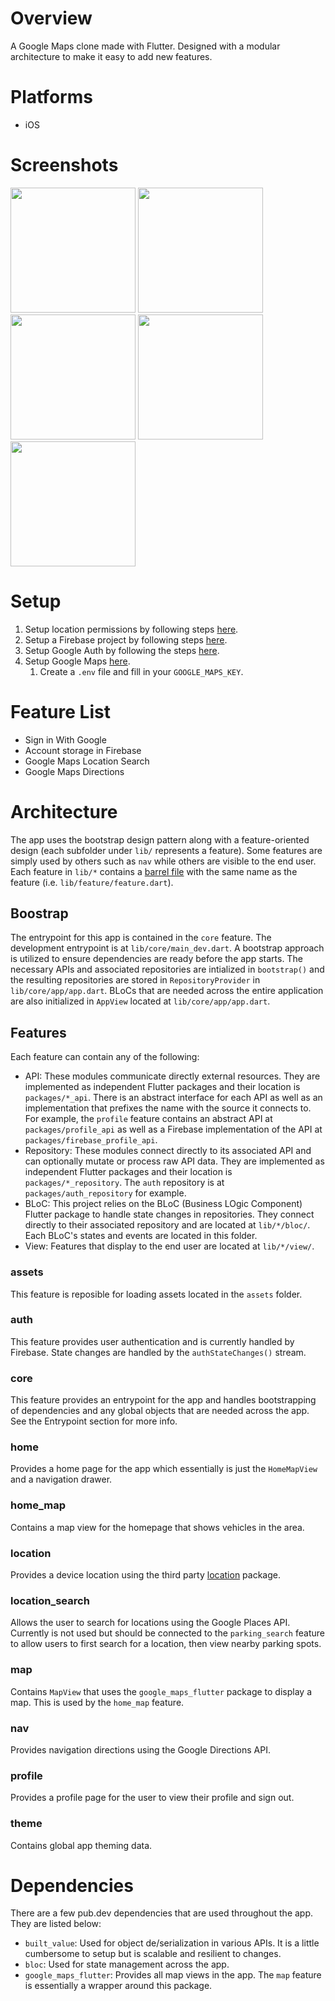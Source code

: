 # Overview
A Google Maps clone made with Flutter. Designed with a modular architecture to make it easy to add new features.

# Platforms
* iOS

# Screenshots
<img src="https://user-images.githubusercontent.com/25019832/209843673-23e80b62-1ef0-4818-aecd-a50ab85cd7a3.png" width="200"/>
<img src="https://user-images.githubusercontent.com/25019832/209843689-e3b98a51-f050-43e5-a3b0-88a397d2fbff.png" width="200"/>
<img src="https://user-images.githubusercontent.com/25019832/209843704-4325ab92-531e-4e8e-ba8d-5d07cddb3a6d.png" width="200"/>
<img src="https://user-images.githubusercontent.com/25019832/209843727-9f783b41-4a5e-42fe-9860-ef50ffef159a.png" width="200"/>
<img src="https://user-images.githubusercontent.com/25019832/209843738-8e18a3e5-ba87-44ff-8741-e0971248f946.png" width="200"/>

# Setup
1. Setup location permissions by following steps [here](https://pub.dev/packages/location).
2. Setup a Firebase project by following steps [here](https://firebase.google.com/docs/flutter/setup?platform=ios).
3. Setup Google Auth by following the steps [here](https://pub.dev/packages/google_sign_in).
4. Setup Google Maps [here](https://pub.dev/packages/google_maps_flutter).
   1. Create a `.env` file and fill in your `GOOGLE_MAPS_KEY`.

# Feature List
* Sign in With Google
* Account storage in Firebase
* Google Maps Location Search
* Google Maps Directions

# Architecture
The app uses the bootstrap design pattern along with a feature-oriented design (each subfolder under `lib/` represents a feature). Some features are simply used by others such as `nav` while others are visible to the end user. Each feature in `lib/*` contains a [barrel file](https://adrianfaciu.dev/posts/barrel-files/) with the same name as the feature (i.e. `lib/feature/feature.dart`).

## Boostrap
The entrypoint for this app is contained in the `core` feature. The development entrypoint is at `lib/core/main_dev.dart`. A bootstrap approach is utilized to ensure dependencies are ready before the app starts. The necessary APIs and associated repositories are intialized in `bootstrap()` and the resulting repositories are stored in `RepositoryProvider` in `lib/core/app/app.dart`. BLoCs that are needed across the entire application are also initialized in `AppView` located at `lib/core/app/app.dart`.

## Features
Each feature can contain any of the following:
* API: These modules communicate directly external resources. They are implemented as independent Flutter packages and their location is `packages/*_api`. There is an abstract interface for each API as well as an implementation that prefixes the name with the source it connects to. For example, the `profile` feature contains an abstract API at `packages/profile_api` as well as a Firebase implementation of the API at `packages/firebase_profile_api`.
* Repository: These modules connect directly to its associated API and can optionally mutate or process raw API data. They are implemented as independent Flutter packages and their location is `packages/*_repository`. The `auth` repository is at `packages/auth_repository` for example.
* BLoC: This project relies on the BLoC (Business LOgic Component) Flutter package to handle state changes in repositories. They connect directly to their associated repository and are located at `lib/*/bloc/`. Each BLoC's states and events are located in this folder.
* View: Features that display to the end user are located at `lib/*/view/`.

### assets
This feature is reposible for loading assets located in the `assets` folder.

### auth
This feature provides user authentication and is currently handled by Firebase. State changes are handled by the `authStateChanges()` stream.

### core
This feature provides an entrypoint for the app and handles bootstrapping of dependencies and any global objects that are needed across the app. See the Entrypoint section for more info.

### home
Provides a home page for the app which essentially is just the `HomeMapView` and a navigation drawer.

### home_map
Contains a map view for the homepage that shows vehicles in the area.

### location
Provides a device location using the third party [location](https://pub.dev/packages/location) package.

### location_search
Allows the user to search for locations using the Google Places API. Currently is not used but should be connected to the `parking_search` feature to allow users to first search for a location, then view nearby parking spots.

### map
Contains `MapView` that uses the `google_maps_flutter` package to display a map. This is used by the `home_map` feature.

### nav
Provides navigation directions using the Google Directions API.

### profile
Provides a profile page for the user to view their profile and sign out.

### theme
Contains global app theming data.

# Dependencies
There are a few pub.dev dependencies that are used throughout the app. They are listed below:
* `built_value`: Used for object de/serialization in various APIs. It is a little cumbersome to setup but is scalable and resilient to changes.
* `bloc`: Used for state management across the app.
* `google_maps_flutter`: Provides all map views in the app. The `map` feature is essentially a wrapper around this package.
